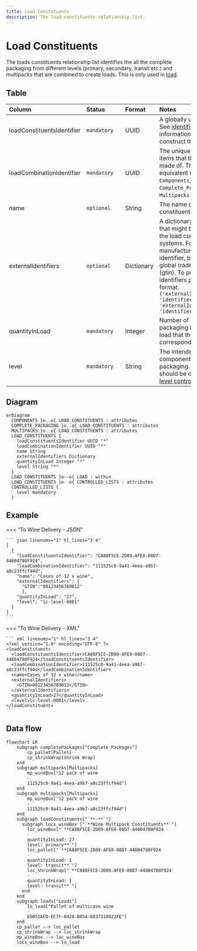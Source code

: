 ```yaml
---
title: Load Constituents
description: The load constituents relationship list.
---
```


# Load Constituents

The loads constituents relationship list identifies the all the complete packaging from different levels (primary, secondary, transit etc.) and multipacks that are combined to create loads. This is only used in [load](../3_Data_Specification/3_7_Load.md).

## Table
|Column|<div style="width:90px">Status</div>|Format|Notes|
|:-|:-|:-|:-|
|loadConstituentsIdentifier|`mandatory`|UUID|A globally unique identifier. See [identifiers](../4_Identifiers/4_1_Identifiers.md) section for information on how to construct this identifier|
|loadCombinationIdentifier|`mandatory`|UUID|The unique identifier of the items that this component is made of. There must be an equivalent record in the `Components`, `Complete_Packaging` OR `Multipacks` data.|
|name|`optional`|String|The name of this load constituent.|
|externalIdentifiers|`optional`|Dictionary|A dictionary of identifiers that might be used to identify the load constituents in other systems. For example: manufacturer's own internal identifier, bar codes or global trade item number (gtin). To provide external identifiers please follow this format. `{'externalIdentifierName1': 'identifier1', 'externalIdentifierName2': 'identifier2'}`|
|quantityInLoad|`mandatory`|Integer|Number of units for the packaging items found in a load that this row corresponds to.|
|level|`mandatory`|String|The intended use of the component for the packaging. The entry here should be drawn from the [level controlled list](../5_Controlled_Lists/5_015_Level.md).|

## Diagram

``` mermaid
erDiagram
  COMPONENTS }o..o{ LOAD_CONSTITUENTS : attributes
  COMPLETE_PACKAGING }o..o{ LOAD_CONSTITUENTS : attributes
  MULTIPACKS }o..o{ LOAD_CONSTITUENTS : attributes
  LOAD_CONSTITUENTS {
    loadConstituentsIdentifier UUID "*"
    loadCombinationIdentifier UUID "*"
    name String
    externalIdentifiers Dictionary
    quantityInLoad Integer "*"
    level String "*"
  }
  LOAD_CONSTITUENTS }o--o{ LOAD : within
  LOAD_CONSTITUENTS }o--o{ CONTROLLED_LISTS : attributes
  CONTROLLED_LISTS {
    level mandatory
  }
```
## Example

=== "To Wine Delivery - JSON"

    ``` json linenums="1" hl_lines="3 4"
    [
      {
        "loadConstituentsIdentifier": "CA88F5CE-2D09-AFE0-08D7-44804780F924",
        "loadCombinationIdentifier": "111525c0-9a41-4eea-a9b7-a8c23ffcf94d",
        "name": "Cases of 12 x wine",
        "externalIdentifiers": {
          "GTIN":"00123456789012"
          },
        "quantityInLoad": "27",
        "level": "lc-level-0001"
      }
    ]
    ```
=== "To Wine Delivery - XML"

    ``` xml linenums="1" hl_lines="3 4"
    <?xml version="1.0" encoding="UTF-8" ?>
    <loadConstituent>
      <loadConstituentsIdentifier>CA88F5CE-2D09-AFE0-08D7-44804780F924</loadConstituentsIdentifier>
      <loadCombinationIdentifier>111525c0-9a41-4eea-a9b7-a8c23ffcf94d</loadCombinationIdentifier>
      <name>Cases of 12 x wine</name>
      <externalIdentifiers>
        <GTIN>00123456789012</GTIN>
      </externalIdentifiers>
      <quantityInLoad>27</quantityInLoad>
      <level>lc-level-0001</level>
    </loadConstituent>
    ```

## Data flow

``` mermaid
flowchart LR
    subgraph completePackages["Complete Packages"]
        cp_pallet[Pallet]
        cp_shrinkWrap[Shrink Wrap]
    end
    subgraph multipacks[Multipacks]
        mp_wineBox["12 pack of wine
        -
        111525c0-9a41-4eea-a9b7-a8c23ffcf94d"]
    end
    subgraph multipacks[Multipacks]
        mp_wineBox["12 pack of wine
        -
        111525c0-9a41-4eea-a9b7-a8c23ffcf94d"]
    end
    subgraph loadConstituents["`**-**`"]
      subgraph locs_wineBox ["`**Wine Multipack Constituents**`"]
        loc_wineBox["`**CA88F5CE-2D09-AFE0-08D7-44804780F924
        -
        quantityInLoad: 27
        level: primary**`"]
        loc_pallet["`**CA88F5CE-2D09-AFE0-08D7-44804780F924
        -
        quantityInLoad: 1
        level: transit**`"]
        loc_shrinkWrap["`**CA88F5CE-2D09-AFE0-08D7-44804780F924
        -
        quantityInLoad: 1
        level: transit**`"]
      end
    end
    subgraph loads["Loads"]
        lo_load["Pallet of multicase wine
        -
        ED051AFD-EC7F-0428-B054-8837118922FE"]
    end
    cp_pallet --> loc_pallet
    cp_shrinkWrap --> loc_shrinkWrap
    mp_wineBox --> loc_wineBox
    locs_wineBox --> lo_load
```
